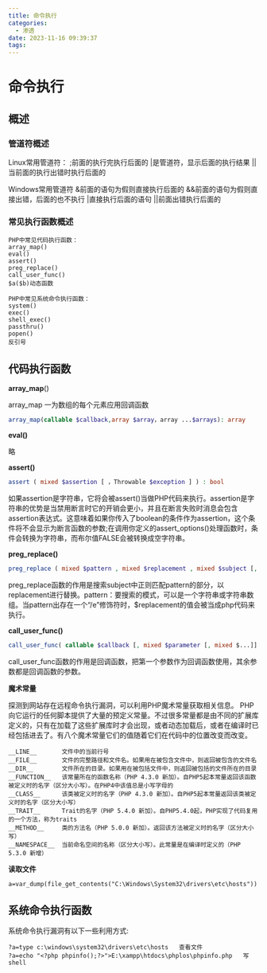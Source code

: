 ```yaml
---
title: 命令执行
categories:
  - 渗透
date: 2023-11-16 09:39:37
tags:
---
```


<!-- more -->

# 命令执行

## 概述

### 管道符概述

Linux常用管道符：
;前面的执行完执行后面的
|是管道符，显示后面的执行结果
||当前面的执行出错时执行后面的

Windows常用管道符
&前面的语句为假则直接执行后面的
&&前面的语句为假则直接出错，后面的也不执行
|直接执行后面的语句
||前面出错执行后面的

### 常见执行函数概述

```
PHP中常见代码执行函数：
array_map()
eval()
assert()
preg_replace()
call_user_func()
$a($b)动态函数

PHP中常见系统命令执行函数：
system()
exec()
shell_exec()
passthru()
popen()
反引号
```

## 代码执行函数

**array_map**()

array_map 一为数组的每个元素应用回调函数

```php
array_map(callable $callback,array $array，array ...$arrays): array
```

**eval()**

略

**assert()**

```PHP
assert ( mixed $assertion [ ，Throwable $exception ] ) : bool
```

如果assertion是字符串，它将会被assert()当做PHP代码来执行。assertion是字符串的优势是当禁用断言时它的开销会更小，并且在断言失败时消息会包含assertion表达式。这意味着如果你传入了boolean的条件作为assertion，这个条件将不会显示为断言函数的参数;在调用你定义的assert_options()处理函数时，条件会转换为字符串，而布尔值FALSE会被转换成空字符串。

**preg_replace()**

```PHP
preg_replace ( mixed $pattern , mixed $replacement , mixed $subject [, int $limit = -1 [,int8$count ]] ) : mixed
```

preg_replace函数的作用是搜索subject中正则匹配pattern的部分，以replacement进行替换。pattern：要搜索的模式，可以是一个字符串或字符串数组。当pattern出存在一个“/e”修饰符时，$replacement的值会被当成php代码来执行。

**call_user_func()**

```php
call_user_func( callable $callback [, mixed $parameter [, mixed $...]] ) : mixed
```

call_user_func函数的作用是回调函数，把第一个参数作为回调函数使用，其余参数都是回调函数的参数。

**魔术常量**

探测到网站存在远程命令执行漏洞，可以利用PHP魔术常量获取相关信息。
PHP 向它运行的任何脚本提供了大量的预定义常量。不过很多常量都是由不同的扩展库定义的，只有在加载了这些扩展库时才会出现，或者动态加载后，或者在编译时已经包括进去了。有八个魔术常量它们的值随着它们在代码中的位置改变而改变。

```
__LINE__       文件中的当前行号
__FILE__       文件的完整路径和文件名。如果用在被包含文件中，则返回被包含的文件名
__DIR__        文件所在的目录。如果用在被包括文件中，则返回被包括的文件所在的目录
__FUNCTION__   该常量所在的函数名称（PHP 4.3.0 新加）。自PHP5起本常量返回该函数被定义时的名字（区分大小写）。在PHP4中该值总是小写字母的
__CLASS__      该类被定义时的名字（PHP 4.3.0 新加）。自PHP5起本常量返回该类被定义时的名字（区分大小写）
__TRAIT__      Trait的名字（PHP 5.4.0 新加）。自PHP5.4.0起，PHP实现了代码复用的一个方法，称为traits
__METHOD__     类的方法名（PHP 5.0.0 新加）。返回该方法被定义时的名字（区分大小写）
__NAMESPACE__  当前命名空间的名称（区分大小写）。此常量是在编译时定义的（PHP 5.3.0 新增）
```

**读取文件**

```
a=var_dump(file_get_contents("C:\Windows\System32\drivers\etc\hosts"))
```

## 系统命令执行函数

系统命令执行漏洞有以下一些利用方式:

```
?a=type c:\windows\system32\drivers\etc\hosts   查看文件
?a=echo "<?php phpinfo();?>">E:\xampp\htdocs\phplos\phpinfo.php   写shell
```

